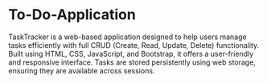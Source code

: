 # To-Do-Application
TaskTracker is a web-based application designed to help users manage tasks efficiently with full CRUD (Create, Read, Update, Delete) functionality. Built using HTML, CSS, JavaScript, and Bootstrap, it offers a user-friendly and responsive interface. Tasks are stored persistently using web storage, ensuring they are available across sessions. 
